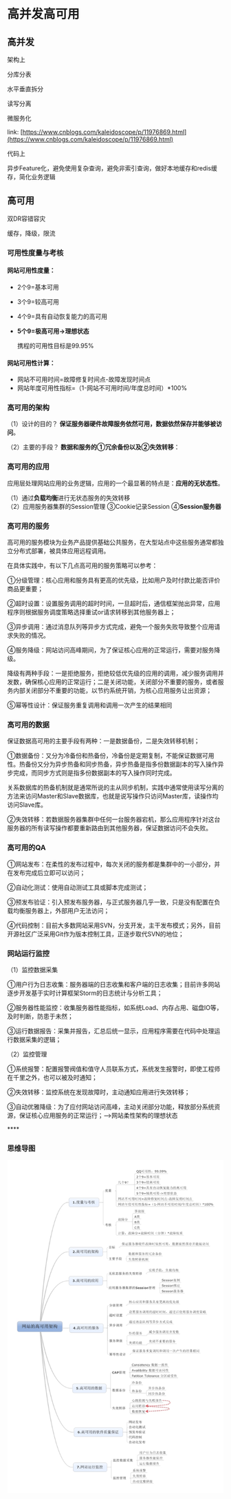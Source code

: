 # 高并发高可用

## 高并发

架构上

分库分表

水平垂直拆分

读写分离

微服务化

link: [https://www.cnblogs.com/kaleidoscope/p/11976869.html](https://www.cnblogs.com/kaleidoscope/p/11976869.html)



代码上

异步Feature化，避免使用复杂查询，避免非索引查询，做好本地缓存和redis缓存，简化业务逻辑



## 高可用

双DR容错容灾

缓存，降级，限流

### 可用性度量与考核

#### 网站可用性度量：

* 2个9=基本可用
* 3个9=较高可用
* 4个9=具有自动恢复能力的高可用
* **5个9=极高可用-&gt;理想状态**

    携程的可用性目标是99.95%

#### 网站可用性计算：

* 网站不可用时间=故障修复时间点-故障发现时间点
* 网站年度可用性指标=（1-网站不可用时间/年度总时间）\*100%

### 高可用的架构

（1）设计的目的？ **保证服务器硬件故障服务依然可用，数据依然保存并能够被访问**。

（2）主要的手段？ **数据和服务的①冗余备份以及②失效转移**：

### 高可用的应用

 应用层处理网站应用的业务逻辑，应用的一个最显著的特点是：**应用的无状态性**。

 （1）通过**负载均衡**进行无状态服务的失效转移  
（2）应用服务器集群的Session管理 ③Cookie记录Session  ④**Session服务器**

### 高可用的服务

高可用的服务模块为业务产品提供基础公共服务，在大型站点中这些服务通常都独立分布式部署，被具体应用远程调用。

在具体实践中，有以下几点高可用的服务策略可以参考：

①分级管理：核心应用和服务具有更高的优先级，比如用户及时付款比能否评价商品更重要；

②超时设置：设置服务调用的超时时间，一旦超时后，通信框架抛出异常，应用程序则根据服务调度策略选择重试or请求转移到其他服务器上；

③异步调用：通过消息队列等异步方式完成，避免一个服务失败导致整个应用请求失败的情况。

④服务降级：网站访问高峰期间，为了保证核心应用的正常运行，需要对服务降级。

降级有两种手段：一是拒绝服务，拒绝较低优先级的应用的调用，减少服务调用并发数，确保核心应用的正常运行；二是关闭功能，关闭部分不重要的服务，或者服务内部关闭部分不重要的功能，以节约系统开销，为核心应用服务让出资源；

⑤幂等性设计：保证服务重复调用和调用一次产生的结果相同

### 高可用的数据

保证数据高可用的主要手段有两种：一是数据备份，二是失效转移机制；

①数据备份：又分为冷备份和热备份，冷备份是定期复制，不能保证数据可用性。热备份又分为异步热备和同步热备，异步热备是指多份数据副本的写入操作异步完成，而同步方式则是指多份数据副本的写入操作同时完成。

关系数据库的热备机制就是通常所说的主从同步机制，实践中通常使用读写分离的方法来访问Master和Slave数据库，也就是说写操作只访问Master库，读操作均访问Slave库。

②失效转移：若数据服务器集群中任何一台服务器宕机，那么应用程序针对这台服务器的所有读写操作都要重新路由到其他服务器，保证数据访问不会失败。

### 高可用的QA

①网站发布：在柔性的发布过程中，每次关闭的服务都是集群中的一小部分，并在发布完成后立即可以访问；

②自动化测试：使用自动测试工具或脚本完成测试；

③预发布验证：引入预发布服务器，与正式服务器几乎一致，只是没有配置在负载均衡服务器上，外部用户无法访问；

④代码控制：目前大多数网站采用SVN，分支开发，主干发布模式；另外，目前开源社区广泛采用Git作为版本控制工具，正逐步取代SVN的地位；

### 网站运行监控

（1）监控数据采集

①用户行为日志收集：服务器端的日志收集和客户端的日志收集；目前许多网站逐步开发基于实时计算框架Storm的日志统计与分析工具；

②服务器性能监控：收集服务器性能指标，如系统Load、内存占用、磁盘IO等，及时判断，防患于未然；

③运行数据报告：采集并报告，汇总后统一显示，应用程序需要在代码中处理运行数据采集的逻辑；

（2）监控管理

①系统报警：配置报警阀值和值守人员联系方式，系统发生报警时，即使工程师在千里之外，也可以被及时通知；

②失效转移：监控系统在发现故障时，主动通知应用进行失效转移；

③自动优雅降级：为了应付网站访问高峰，主动关闭部分功能，释放部分系统资源，保证核心应用服务的正常运行；—&gt;网站柔性架构的理想状态 

\*\*\*\*

### 思维导图

![&#x9AD8;&#x53EF;&#x7528;&#x601D;&#x7EF4;&#x5BFC;&#x56FE;](../.gitbook/assets/image%20%281%29.png)

